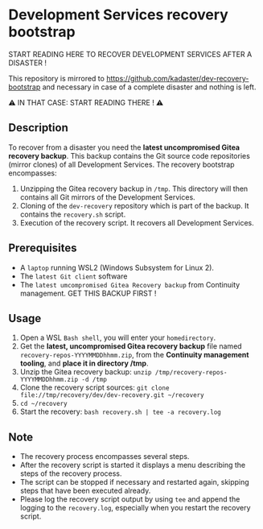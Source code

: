 # Development Services recovery bootstrap

START READING HERE TO RECOVER DEVELOPMENT SERVICES AFTER A DISASTER !

This repository is mirrored to https://github.com/kadaster/dev-recovery-bootstrap and necessary in case of a complete disaster and nothing is left. 

⚠ IN THAT CASE: START READING THERE ! ⚠

## Description

To recover from a disaster you need the **latest uncompromised Gitea recovery backup**. This backup contains the Git source code repositories (mirror clones) of all Development Services. The recovery bootstrap encompasses:

1. Unzipping the Gitea recovery backup in `/tmp`. This directory will then contains all Git mirrors of the Development Services.
1. Cloning of the `dev-recovery` repository which is part of the backup. It contains the `recovery.sh` script.
1. Execution of the recovery script. It recovers all Development Services.

## Prerequisites

- A `laptop` running WSL2 (Windows Subsystem for Linux 2).
- The `latest Git client` software
- The `latest umcompromised Gitea Recovery backup` from Continuity management. GET THIS BACKUP FIRST !

## Usage

1. Open a WSL `Bash shell`, you will enter your `homedirectory`.
1. Get the **latest, uncompromised Gitea recovery backup** file named `recovery-repos-YYYYMMDDhhmm.zip`, from the **Continuity management tooling**, and **place it in directory /tmp**. 
1. Unzip the Gitea recovery backup: `unzip /tmp/recovery-repos-YYYYMMDDhhmm.zip -d /tmp`
1. Clone the recovery script sources: `git clone file://tmp/recovery/dev/dev-recovery.git ~/recovery`
1. `cd ~/recovery`
1. Start the recovery: `bash recovery.sh | tee -a recovery.log`

## Note
- The recovery process encompasses several steps. 
- After the recovery script is started it displays a menu describing the steps of the recovery process. 
- The script can be stopped if necessary and restarted again, skipping steps that have been executed already. 
- Please log the recovery script output by using `tee` and append the logging to the `recovery.log`, especially when you restart the recovery script.